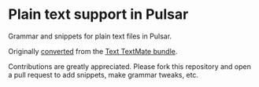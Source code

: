 # Plain text support in Pulsar

Grammar and snippets for plain text files in Pulsar.

Originally [converted](http://flight-manual.atom.io/hacking-atom/sections/converting-from-textmate)
from the [Text TextMate bundle](https://github.com/textmate/text.tmbundle).

Contributions are greatly appreciated. Please fork this repository and open a
pull request to add snippets, make grammar tweaks, etc.
